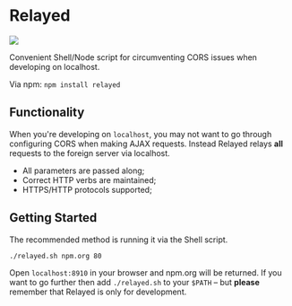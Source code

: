 Relayed
=======

<img src="https://badge.fury.io/js/relayed.png" />

Convenient Shell/Node script for circumventing CORS issues when developing on localhost.

Via npm: `npm install relayed`

Functionality
-------

When you're developing on `localhost`, you may not want to go through configuring CORS when making AJAX requests. Instead Relayed relays **all** requests to the foreign server via localhost.

* All parameters are passed along;
* Correct HTTP verbs are maintained;
* HTTPS/HTTP protocols supported;

Getting Started
-------

The recommended method is running it via the Shell script.

```
./relayed.sh npm.org 80
```

Open `localhost:8910` in your browser and npm.org will be returned. If you want to go further then add `./relayed.sh` to your `$PATH` &ndash; but **please** remember that Relayed is only for development.
